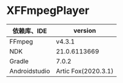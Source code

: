 # XFFmpegPlayer

依赖库、IDE | version
---|---
FFmpeg | v4.3.1
NDK | 21.0.6113669
Gradle | 7.0.2
Androidstudio | Artic Fox(2020.3.1)
